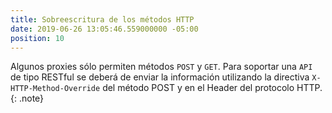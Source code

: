 ```yaml
---
title: Sobreescritura de los métodos HTTP
date: 2019-06-26 13:05:46.559000000 -05:00
position: 10
---
```


Algunos proxies sólo permiten métodos `POST` y `GET`. Para soportar una `API` de tipo RESTful se deberá de enviar la información utilizando la directiva `X-HTTP-Method-Override` del método POST y en el Header del protocolo HTTP.
{: .note}
